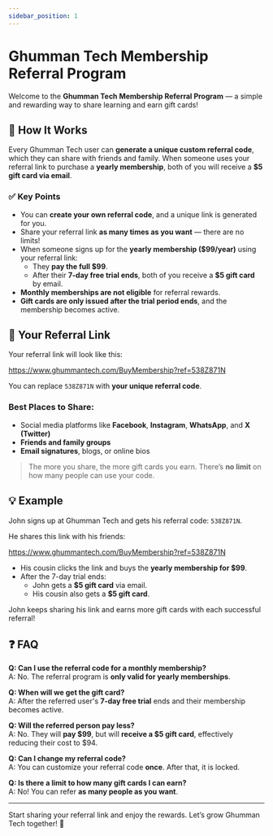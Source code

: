 ```yaml
---
sidebar_position: 1
---
```


# Ghumman Tech Membership Referral Program

Welcome to the **Ghumman Tech Membership Referral Program** — a simple and rewarding way to share learning and earn gift cards!

## 🎁 How It Works

Every Ghumman Tech user can **generate a unique custom referral code**, which they can share with friends and family. When someone uses your referral link to purchase a **yearly membership**, both of you will receive a **$5 gift card via email**.

### ✅ Key Points

- You can **create your own referral code**, and a unique link is generated for you.
- Share your referral link **as many times as you want** — there are no limits!
- When someone signs up for the **yearly membership ($99/year)** using your referral link:
  - They **pay the full $99**.
  - After their **7-day free trial ends**, both of you receive a **$5 gift card** by email.
- **Monthly memberships are not eligible** for referral rewards.
- **Gift cards are only issued after the trial period ends**, and the membership becomes active.

## 🔗 Your Referral Link

Your referral link will look like this:

https://www.ghummantech.com/BuyMembership?ref=538Z871N


You can replace `538Z871N` with **your unique referral code**.

### Best Places to Share:

- Social media platforms like **Facebook**, **Instagram**, **WhatsApp**, and **X (Twitter)**
- **Friends and family groups**
- **Email signatures**, blogs, or online bios

> The more you share, the more gift cards you earn. There’s **no limit** on how many people can use your code.

## 💡 Example

John signs up at Ghumman Tech and gets his referral code: `538Z871N`.

He shares this link with his friends:

https://www.ghummantech.com/BuyMembership?ref=538Z871N


- His cousin clicks the link and buys the **yearly membership for $99**.
- After the 7-day trial ends:
  - John gets a **$5 gift card** via email.
  - His cousin also gets a **$5 gift card**.

John keeps sharing his link and earns more gift cards with each successful referral!

## ❓ FAQ

**Q: Can I use the referral code for a monthly membership?**  
A: No. The referral program is **only valid for yearly memberships**.

**Q: When will we get the gift card?**  
A: After the referred user's **7-day free trial** ends and their membership becomes active.

**Q: Will the referred person pay less?**  
A: No. They will **pay $99**, but will **receive a $5 gift card**, effectively reducing their cost to $94.

**Q: Can I change my referral code?**  
A: You can customize your referral code **once**. After that, it is locked.

**Q: Is there a limit to how many gift cards I can earn?**  
A: No! You can refer **as many people as you want**.

---

Start sharing your referral link and enjoy the rewards. Let’s grow Ghumman Tech together! 🚀
